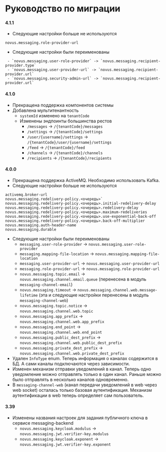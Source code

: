 # Руководство по миграции

#### 4.1.1

* Следующие настройки больше не используются

```
novus.messaging.role-provider-url
```

* Следующие настройки были переименованы

```    
 - `novus.messaging.user-role-provider` -> `novus.messaging.recipient-provider.type`
 - `novus.messaging.user-provider-url` -> `novus.messaging.recipient-provider.url`
 - `novus.messaging.security-admin-url` -> `novus.messaging.recipient-provider.url`
```

#### 4.1.0

* Прекращена поддержка компонентов системы
* Добавлена мультитенантность
    - `systemId` изменено на `tenantCode`
    - Изменены эндпоинты большинства рестов
        - `/messages` -> `/{tenantCode}/messages`
        - `/settings` -> `/{tenantCode}/settings`
        - `/user/{username}/settings` -> `/{tenantCode}/user/{username}/settings`
        - `/feed` -> `/{tenantCode}/feed`
        - `/channels` -> `/{tenantCode}/channels`
        - `/recipients` -> `/{tenantCode}/recipients`

#### 4.0.0

* Прекращена поддержка ActiveMQ. Необходимо использовать Kafka.
* Следующие настройки больше не используются

```
activemq.broker-url
novus.messaging.redelivery-policy.<очередь>`
novus.messaging.redelivery-policy.<очередь>.initial-redelivery-delay
novus.messaging.redelivery-policy.<очередь>.redelivery-delay
novus.messaging.redelivery-policy.<очередь>.maximum-redeliveries
novus.messaging.redelivery-policy.<очередь>.use-exponential-back-off
novus.messaging.redelivery-policy.<очередь>.back-off-multiplier
novus.messaging.auth-header-name
novus.messaging.durable
```

* Следующие настройки были переименованы
    - `messaging.user-role-provider` -> `novus.messaging.user-role-provider`
    - `messaging.mapping-file-location` -> `novus.messaging.mapping-file-location`
    - `messaging.user-provider-url` -> `novus.messaging.user-provider-url`
    - `messaging.role-provider-url` -> `novus.messaging.role-provider-url`
    - `novus.messaging.topic.email` -> `novus.messaging.channel.email.queue` (перенесена в
      модуль `messaging-channel-email`)
    - `novus.messaging.timeout` -> `novus.messaging.channel.web.message-lifetime` (эта и следующие настройки перенесены
      в модуль `messaging-channel-web`)
    - `novus.messaging.topic.notice` -> `novus.messaging.channel.web.topic`
    - `novus.messaging.app_prefix` -> `novus.messaging.channel.web.app_prefix`
    - `novus.messaging.end_point` -> `novus.messaging.channel.web.end_point`
    - `novus.messaging.public_dest_prefix` -> `novus.messaging.channel.web.public_dest_prefix`
    - `novus.messaging.private_dest_prefix` -> `novus.messaging.channel.web.private_dest_prefix`
* Удален `InfoType` enum. Теперь информация о каналах содержится в БД. А сами каналы подключаются через зависимости.
* Изменен механизм отправки уведомлений в канал. Теперь одно уведомление можно отправлять только в один канал. Раньше
  можно было отправлять в несколько каналов одновременно.
* В `messaging-channel-web` (канал передачи уведомлений в web через web socket) осталась только базовая аутентификация.
  Механизм аутентификации в web теперь определяет сам пользователь.

#### 3.39

* Изменены названия настроек для задания публичного ключа в сервисе messaging-backend
    - `novus.messaging.keycloak.modulus` -> `novus.messaging.jwt.verifier-key.modulus`
    - `novus.messaging.keycloak.exponent` -> `novus.messaging.jwt.verifier-key.exponent`
